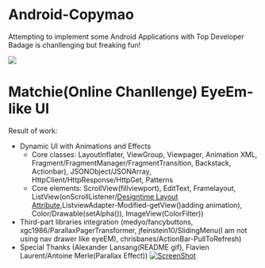 Android-Copymao
===============
Attempting to implement some Android Applications with Top Developer Badage is chanllenging but freaking fun!

![](http://media1.giphy.com/media/lBD50rKnTBvxu/200.gif)



Matchie(Online Chanllenge) EyeEm-like UI
====
Result of work:
- Dynamic UI with Animations and Effects
  * Core classes: LayoutInflater, ViewGroup, Viewpager, Animation XML, Fragment/FragmentManager/FragmentTransition, Backstack, Actionbar), JSONObject/JSONArray, HttpClient/HttpResponse/HttpGet, Patterns
  * Core elements: ScrollView(fillviewport), EditText, Framelayout, ListView(onScrollListener/[Designtime Layout Attribute](http://tools.android.com/tips/layout-designtime-attributes),ListviewAdapter-Modified-getView()adding animation), Color/Drawable(setAlpha()), ImageView(ColorFilter))
- Third-part libraries integration (medyo/fancybuttons, xgc1986/ParallaxPagerTransformer, jfeinstein10/SlidingMenu(I am not using nav drawer like eyeEM), chrisbanes/ActionBar-PullToRefresh)
- Special Thanks (Alexander Lansang(README gif), Flavien Laurent/Antoine Merle(Parallax Effect))
[![ScreenShot](https://raw.github.com/GabLeRoux/WebMole/master/ressources/WebMole_Youtube_Video.png)](https://www.youtube.com/watch?v=7dBwQBw4etw&feature=youtu.be)

